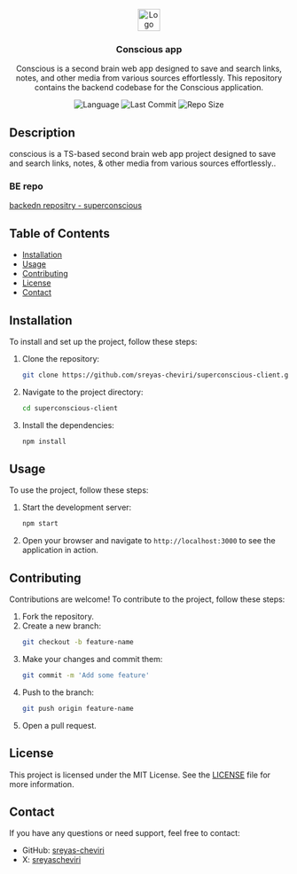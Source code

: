 <p align="center">
  <a href="https://github.com/sreyas-cheviri/consciousapp-client">
    <img src="https://github.com/sreyas-cheviri/consciousapp-client/blob/main/public/logo.png" alt="Logo" width="40px" >
  </a>
<br/>
  <h3 align="center">Conscious app</h3>
  <p align="center" >
   Conscious is a second brain web app designed to save and search links, notes, and other media from various sources effortlessly. This repository contains the backend codebase for the Conscious application.

  </p>
  <div align="center">

   
![Language](https://img.shields.io/github/languages/top/sreyas-cheviri/consciousapp-client)
![Last Commit](https://img.shields.io/github/last-commit/sreyas-cheviri/consciousapp-client)
![Repo Size](https://img.shields.io/github/repo-size/sreyas-cheviri/consciousapp-client)

  </div>
</p>

## Description

conscious is a TS-based second brain web app project designed to save and search links, notes, & other media from various sources effortlessly..

### BE repo
[backedn repositry - superconscious](https://github.com/sreyas-cheviri/superconscious)

## Table of Contents

- [Installation](#installation)
- [Usage](#usage)
- [Contributing](#contributing)
- [License](#license)
- [Contact](#contact)

## Installation

To install and set up the project, follow these steps:

1. Clone the repository:
    ```bash
    git clone https://github.com/sreyas-cheviri/superconscious-client.git
    ```

2. Navigate to the project directory:
    ```bash
    cd superconscious-client
    ```

3. Install the dependencies:
    ```bash
    npm install
    ```

## Usage

To use the project, follow these steps:

1. Start the development server:
    ```bash
    npm start
    ```

2. Open your browser and navigate to `http://localhost:3000` to see the application in action.

## Contributing

Contributions are welcome! To contribute to the project, follow these steps:

1. Fork the repository.
2. Create a new branch:
    ```bash
    git checkout -b feature-name
    ```
3. Make your changes and commit them:
    ```bash
    git commit -m 'Add some feature'
    ```
4. Push to the branch:
    ```bash
    git push origin feature-name
    ```
5. Open a pull request.

## License

This project is licensed under the MIT License. See the [LICENSE](LICENSE) file for more information.

## Contact

If you have any questions or need support, feel free to contact:

  - GitHub: [sreyas-cheviri](https://github.com/sreyas-cheviri)
  - X: [sreyascheviri](https://x.com/sreyascheviri)
